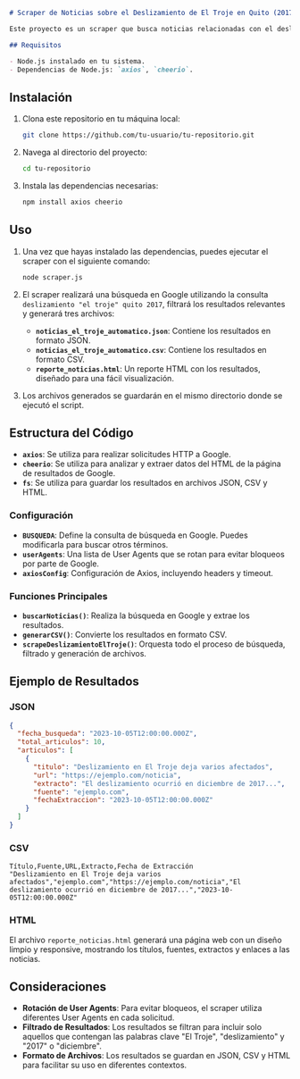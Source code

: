 ```markdown
# Scraper de Noticias sobre el Deslizamiento de El Troje en Quito (2017)

Este proyecto es un scraper que busca noticias relacionadas con el deslizamiento de tierra en "El Troje" en Quito durante el año 2017. El scraper realiza una búsqueda en Google, filtra los resultados relevantes y genera archivos en formato JSON, CSV y un reporte HTML con los resultados.

## Requisitos

- Node.js instalado en tu sistema.
- Dependencias de Node.js: `axios`, `cheerio`.

```

## Instalación

1. Clona este repositorio en tu máquina local:

   ```bash
   git clone https://github.com/tu-usuario/tu-repositorio.git
   ```
   

2. Navega al directorio del proyecto:

   ```bash
   cd tu-repositorio
   ```

3. Instala las dependencias necesarias:

   ```bash
   npm install axios cheerio
   ```

## Uso

1. Una vez que hayas instalado las dependencias, puedes ejecutar el scraper con el siguiente comando:

   ```bash
   node scraper.js
   ```

2. El scraper realizará una búsqueda en Google utilizando la consulta `deslizamiento "el troje" quito 2017`, filtrará los resultados relevantes y generará tres archivos:

   - **`noticias_el_troje_automatico.json`**: Contiene los resultados en formato JSON.
   - **`noticias_el_troje_automatico.csv`**: Contiene los resultados en formato CSV.
   - **`reporte_noticias.html`**: Un reporte HTML con los resultados, diseñado para una fácil visualización.

3. Los archivos generados se guardarán en el mismo directorio donde se ejecutó el script.

## Estructura del Código

- **`axios`**: Se utiliza para realizar solicitudes HTTP a Google.
- **`cheerio`**: Se utiliza para analizar y extraer datos del HTML de la página de resultados de Google.
- **`fs`**: Se utiliza para guardar los resultados en archivos JSON, CSV y HTML.

### Configuración

- **`BUSQUEDA`**: Define la consulta de búsqueda en Google. Puedes modificarla para buscar otros términos.
- **`userAgents`**: Una lista de User Agents que se rotan para evitar bloqueos por parte de Google.
- **`axiosConfig`**: Configuración de Axios, incluyendo headers y timeout.

### Funciones Principales

- **`buscarNoticias()`**: Realiza la búsqueda en Google y extrae los resultados.
- **`generarCSV()`**: Convierte los resultados en formato CSV.
- **`scrapeDeslizamientoElTroje()`**: Orquesta todo el proceso de búsqueda, filtrado y generación de archivos.

## Ejemplo de Resultados

### JSON

```json
{
  "fecha_busqueda": "2023-10-05T12:00:00.000Z",
  "total_articulos": 10,
  "articulos": [
    {
      "titulo": "Deslizamiento en El Troje deja varios afectados",
      "url": "https://ejemplo.com/noticia",
      "extracto": "El deslizamiento ocurrió en diciembre de 2017...",
      "fuente": "ejemplo.com",
      "fechaExtraccion": "2023-10-05T12:00:00.000Z"
    }
  ]
}
```

### CSV

```csv
Título,Fuente,URL,Extracto,Fecha de Extracción
"Deslizamiento en El Troje deja varios afectados","ejemplo.com","https://ejemplo.com/noticia","El deslizamiento ocurrió en diciembre de 2017...","2023-10-05T12:00:00.000Z"
```

### HTML

El archivo `reporte_noticias.html` generará una página web con un diseño limpio y responsive, mostrando los títulos, fuentes, extractos y enlaces a las noticias.

## Consideraciones

- **Rotación de User Agents**: Para evitar bloqueos, el scraper utiliza diferentes User Agents en cada solicitud.
- **Filtrado de Resultados**: Los resultados se filtran para incluir solo aquellos que contengan las palabras clave "El Troje", "deslizamiento" y "2017" o "diciembre".
- **Formato de Archivos**: Los resultados se guardan en JSON, CSV y HTML para facilitar su uso en diferentes contextos.
